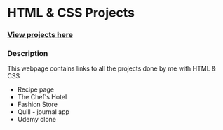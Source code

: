 
<h1>HTML & CSS Projects </h1>
<h3><a href="https://vjharan.github.io/HTML_CSS_projects/">View projects here </a></h3>
<h3>Description</h3>
<p>This webpage contains links to all the projects done by me with HTML & CSS </p>
 
<ul >
    <li>Recipe page</li>
    <li>The Chef's Hotel</li>
    <li>Fashion Store </li>
    <li>Quill - journal app</li>
    <li>Udemy clone</li>

</ul>
